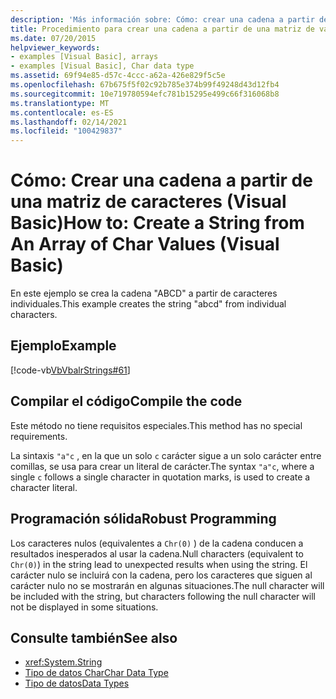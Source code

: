 ```yaml
---
description: 'Más información sobre: Cómo: crear una cadena a partir de una matriz de valores char (Visual Basic)'
title: Procedimiento para crear una cadena a partir de una matriz de valores de caracteres
ms.date: 07/20/2015
helpviewer_keywords:
- examples [Visual Basic], arrays
- examples [Visual Basic], Char data type
ms.assetid: 69f94e85-d57c-4ccc-a62a-426e829f5c5e
ms.openlocfilehash: 67b675f5f02c92b785e374b99f49248d43d12fb4
ms.sourcegitcommit: 10e719780594efc781b15295e499c66f316068b8
ms.translationtype: MT
ms.contentlocale: es-ES
ms.lasthandoff: 02/14/2021
ms.locfileid: "100429837"
---
```

# <a name="how-to-create-a-string-from-an-array-of-char-values-visual-basic"></a><span data-ttu-id="c650d-103">Cómo: Crear una cadena a partir de una matriz de caracteres (Visual Basic)</span><span class="sxs-lookup"><span data-stu-id="c650d-103">How to: Create a String from An Array of Char Values (Visual Basic)</span></span>

<span data-ttu-id="c650d-104">En este ejemplo se crea la cadena "ABCD" a partir de caracteres individuales.</span><span class="sxs-lookup"><span data-stu-id="c650d-104">This example creates the string "abcd" from individual characters.</span></span>  
  
## <a name="example"></a><span data-ttu-id="c650d-105">Ejemplo</span><span class="sxs-lookup"><span data-stu-id="c650d-105">Example</span></span>  

 [!code-vb[VbVbalrStrings#61](~/samples/snippets/visualbasic/VS_Snippets_VBCSharp/VbVbalrStrings/VB/Class2.vb#61)]  
  
## <a name="compile-the-code"></a><span data-ttu-id="c650d-106">Compilar el código</span><span class="sxs-lookup"><span data-stu-id="c650d-106">Compile the code</span></span>  

 <span data-ttu-id="c650d-107">Este método no tiene requisitos especiales.</span><span class="sxs-lookup"><span data-stu-id="c650d-107">This method has no special requirements.</span></span>  
  
 <span data-ttu-id="c650d-108">La sintaxis `"a"c` , en la que un solo `c` carácter sigue a un solo carácter entre comillas, se usa para crear un literal de carácter.</span><span class="sxs-lookup"><span data-stu-id="c650d-108">The syntax `"a"c`, where a single `c` follows a single character in quotation marks, is used to create a character literal.</span></span>  
  
## <a name="robust-programming"></a><span data-ttu-id="c650d-109">Programación sólida</span><span class="sxs-lookup"><span data-stu-id="c650d-109">Robust Programming</span></span>  

 <span data-ttu-id="c650d-110">Los caracteres nulos (equivalentes a `Chr(0)` ) de la cadena conducen a resultados inesperados al usar la cadena.</span><span class="sxs-lookup"><span data-stu-id="c650d-110">Null characters (equivalent to `Chr(0)`) in the string lead to unexpected results when using the string.</span></span> <span data-ttu-id="c650d-111">El carácter nulo se incluirá con la cadena, pero los caracteres que siguen al carácter nulo no se mostrarán en algunas situaciones.</span><span class="sxs-lookup"><span data-stu-id="c650d-111">The null character will be included with the string, but characters following the null character will not be displayed in some situations.</span></span>  
  
## <a name="see-also"></a><span data-ttu-id="c650d-112">Consulte también</span><span class="sxs-lookup"><span data-stu-id="c650d-112">See also</span></span>

- <xref:System.String>
- [<span data-ttu-id="c650d-113">Tipo de datos Char</span><span class="sxs-lookup"><span data-stu-id="c650d-113">Char Data Type</span></span>](../../../language-reference/data-types/char-data-type.md)
- [<span data-ttu-id="c650d-114">Tipo de datos</span><span class="sxs-lookup"><span data-stu-id="c650d-114">Data Types</span></span>](../data-types/index.md)

